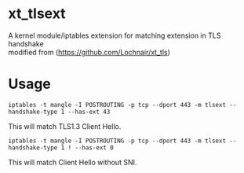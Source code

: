 # xt_tlsext

A kernel module/iptables extension for matching extension in TLS handshake  
modified from (https://github.com/Lochnair/xt_tls)

Usage
=====

```
iptables -t mangle -I POSTROUTING -p tcp --dport 443 -m tlsext --handshake-type 1 --has-ext 43
```
This will match TLS1.3 Client Hello.  
```
iptables -t mangle -I POSTROUTING -p tcp --dport 443 -m tlsext --handshake-type 1 ! --has-ext 0
```
This will match Client Hello without SNI.
